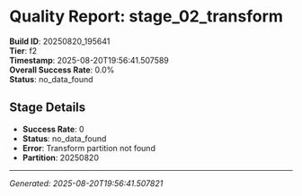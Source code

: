 # Quality Report: stage_02_transform

**Build ID**: 20250820_195641  
**Tier**: f2  
**Timestamp**: 2025-08-20T19:56:41.507589  
**Overall Success Rate**: 0.0%  
**Status**: no_data_found

## Stage Details

- **Success Rate**: 0
- **Status**: no_data_found
- **Error**: Transform partition not found
- **Partition**: 20250820

---
*Generated: 2025-08-20T19:56:41.507821*
